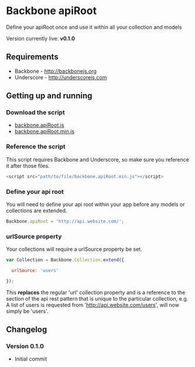 Backbone apiRoot
================

Define your apiRoot once and use it within all your collection and models

Version currently live: **v0.1.0**

Requirements
------------

* Backbone - http://backbonejs.org
* Underscore - http://underscorejs.com

Getting up and running
----------------------

### Download the script

* [backbone.apiRoot.js](https://raw.github.com/garethadavies/backbone.apiRoot/master/backbone.apiRoot.js)
* [backbone.apiRoot.min.js](https://raw.github.com/garethadavies/backbone.apiRoot/master/backbone.apiRoot.min.js)

### Reference the script

This script requires Backbone and Underscore, so make sure you reference it after those files.

```js
<script src="path/to/file/backbone.apiRoot.min.js"></script>
```

### Define your api root

You will need to define your api root within your app before any models or collections are extended.

```js
Backbone.apiRoot = 'http://api.website.com/';
```

### urlSource property

Your collections will require a urlSource property be set.

```js
var Collection = Backbone.Collection.extend({

  urlSource: 'users'

});
```

This **replaces** the regular 'url' collection property and is a reference to the section of the api rest pattern that is unique to the particular collection, e.g. A list of users is requested from 'http://api.website.com/users', will now simply be 'users'.

Changelog
---------

### Version 0.1.0

* Initial commit